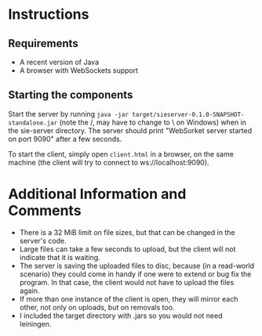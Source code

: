 # Instructions

## Requirements

- A recent version of Java
- A browser with WebSockets support

## Starting the components

Start the server by running `java -jar target/sieserver-0.1.0-SNAPSHOT-standalone.jar` (note the /, may have to change to \ on Windows) when in the sie-server directory. The server should print "WebSorket server started on port 9090" after a few seconds.

To start the client, simply open `client.html` in a browser, on the same machine (the client will try to connect to ws://localhost:9090).

# Additional Information and Comments

- There is a 32 MiB limit on file sizes, but that can be changed in the server's code.
- Large files can take a few seconds to upload, but the client will not indicate that it is waiting.
- The server is saving the uploaded files to disc, because (in a read-world scenario) they could come in handy if one were to extend or bug fix the program. In that case, the client would not have to upload the files again.
- If more than one instance of the client is open, they will mirror each other, not only on uploads, but on removals too.
- I included the target directory with .jars so you would not need leiningen.
